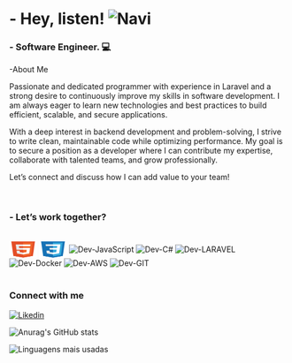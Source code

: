 <h1>- Hey, listen! <img align="justify" padding="20px" alt="Navi" height="35" width="40" src="https://static.wikia.nocookie.net/zelda/images/2/2c/Navi_Artwork.png/revision/latest?cb=20150803060144&path-prefix=pt-br"></h1>

<h3>- Software Engineer. 💻</h3>

<p align="justify">-About Me

Passionate and dedicated programmer with experience in Laravel and a strong desire to continuously improve my skills in software development. I am always eager to learn new technologies and best practices to build efficient, scalable, and secure applications.

With a deep interest in backend development and problem-solving, I strive to write clean, maintainable code while optimizing performance. My goal is to secure a position as a developer where I can contribute my expertise, collaborate with talented teams, and grow professionally.

Let’s connect and discuss how I can add value to your team!

 </p> <br>

<h3>- Let’s work together?</h3> <br>
        
<div style="display: inline_block">
  <img align="center" alt="Dev-HTML" height="30" width="50" src="https://raw.githubusercontent.com/devicons/devicon/master/icons/html5/html5-original.svg">
  <img align="center" alt="Dev-CSS" height="30" width="50" src="https://raw.githubusercontent.com/devicons/devicon/master/icons/css3/css3-original.svg">
  <img align="center" alt="Dev-JavaScript" height="30" width="50" src="https://cdn.jsdelivr.net/gh/devicons/devicon/icons/javascript/javascript-plain.svg"/>
  <img align="center" alt="Dev-C#" height="30" width="50" src="https://cdn.jsdelivr.net/gh/devicons/devicon@latest/icons/csharp/csharp-original.svg"/>
  <img align="center" alt="Dev-LARAVEL" height="30" width="50" src="https://cdn.jsdelivr.net/gh/devicons/devicon@latest/icons/laravel/laravel-original.svg"/>
  <img align="center" alt="Dev-Docker" height="30" width="50" src="https://cdn.jsdelivr.net/gh/devicons/devicon@latest/icons/docker/docker-original.svg"/>
  <img align="center" alt="Dev-AWS" height="30" width="50" src="https://cdn.jsdelivr.net/gh/devicons/devicon@latest/icons/amazonwebservices/amazonwebservices-original-wordmark.svg"/>
  <img align="center" alt="Dev-GIT"height="30" width="50" src="https://cdn.jsdelivr.net/gh/devicons/devicon/icons/git/git-original.svg"/>  
          
          
     
          
          
           
          
</div>

<div style="display: inline_block"><br>

<h3 align="left">Connect with me</h3>
 
<a href="https://www.linkedin.com/in/daniel-felix-a404411b8/" target="_blank" aling="center"> <img alt="Likedin" height="30" width="100" src="https://img.shields.io/badge/LinkedIn-0077B5?style=for-the-badge&logo=linkedin&logoColor=white">
</a>
</div>

![Anurag's GitHub stats](https://github-readme-stats.vercel.app/api?username=devDanielFelix&theme=dracula&show_icons=true)

![Linguagens mais usadas](https://github-readme-stats.vercel.app/api/top-langs/?username=devDanielFelix&layout=compact&size_weight=0.6&count_weight=0.6&theme=dracula)
